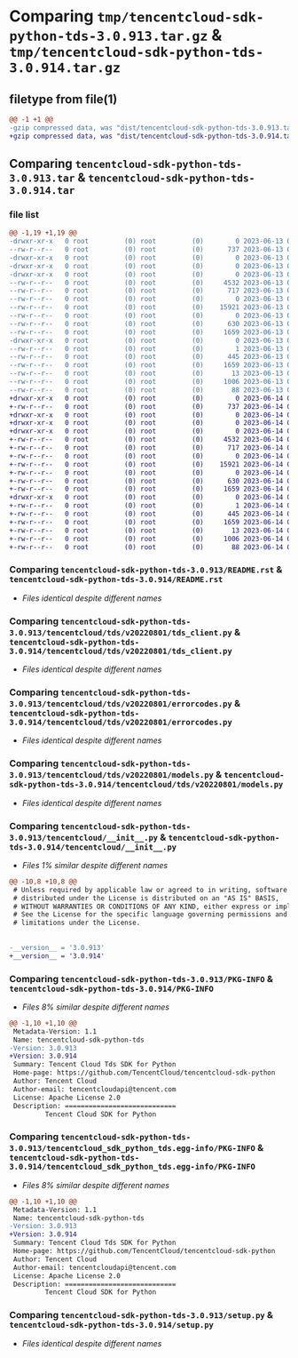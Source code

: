 # Comparing `tmp/tencentcloud-sdk-python-tds-3.0.913.tar.gz` & `tmp/tencentcloud-sdk-python-tds-3.0.914.tar.gz`

## filetype from file(1)

```diff
@@ -1 +1 @@
-gzip compressed data, was "dist/tencentcloud-sdk-python-tds-3.0.913.tar", last modified: Tue Jun 13 02:26:34 2023, max compression
+gzip compressed data, was "dist/tencentcloud-sdk-python-tds-3.0.914.tar", last modified: Wed Jun 14 00:35:41 2023, max compression
```

## Comparing `tencentcloud-sdk-python-tds-3.0.913.tar` & `tencentcloud-sdk-python-tds-3.0.914.tar`

### file list

```diff
@@ -1,19 +1,19 @@
-drwxr-xr-x   0 root         (0) root         (0)        0 2023-06-13 02:26:34.000000 tencentcloud-sdk-python-tds-3.0.913/
--rw-r--r--   0 root         (0) root         (0)      737 2023-06-13 02:26:34.000000 tencentcloud-sdk-python-tds-3.0.913/README.rst
-drwxr-xr-x   0 root         (0) root         (0)        0 2023-06-13 02:26:34.000000 tencentcloud-sdk-python-tds-3.0.913/tencentcloud/
-drwxr-xr-x   0 root         (0) root         (0)        0 2023-06-13 02:26:34.000000 tencentcloud-sdk-python-tds-3.0.913/tencentcloud/tds/
-drwxr-xr-x   0 root         (0) root         (0)        0 2023-06-13 02:26:34.000000 tencentcloud-sdk-python-tds-3.0.913/tencentcloud/tds/v20220801/
--rw-r--r--   0 root         (0) root         (0)     4532 2023-06-13 02:26:34.000000 tencentcloud-sdk-python-tds-3.0.913/tencentcloud/tds/v20220801/tds_client.py
--rw-r--r--   0 root         (0) root         (0)      717 2023-06-13 02:26:34.000000 tencentcloud-sdk-python-tds-3.0.913/tencentcloud/tds/v20220801/errorcodes.py
--rw-r--r--   0 root         (0) root         (0)        0 2023-06-13 02:26:34.000000 tencentcloud-sdk-python-tds-3.0.913/tencentcloud/tds/v20220801/__init__.py
--rw-r--r--   0 root         (0) root         (0)    15921 2023-06-13 02:26:34.000000 tencentcloud-sdk-python-tds-3.0.913/tencentcloud/tds/v20220801/models.py
--rw-r--r--   0 root         (0) root         (0)        0 2023-06-13 02:26:34.000000 tencentcloud-sdk-python-tds-3.0.913/tencentcloud/tds/__init__.py
--rw-r--r--   0 root         (0) root         (0)      630 2023-06-13 02:26:34.000000 tencentcloud-sdk-python-tds-3.0.913/tencentcloud/__init__.py
--rw-r--r--   0 root         (0) root         (0)     1659 2023-06-13 02:26:34.000000 tencentcloud-sdk-python-tds-3.0.913/PKG-INFO
-drwxr-xr-x   0 root         (0) root         (0)        0 2023-06-13 02:26:34.000000 tencentcloud-sdk-python-tds-3.0.913/tencentcloud_sdk_python_tds.egg-info/
--rw-r--r--   0 root         (0) root         (0)        1 2023-06-13 02:26:34.000000 tencentcloud-sdk-python-tds-3.0.913/tencentcloud_sdk_python_tds.egg-info/dependency_links.txt
--rw-r--r--   0 root         (0) root         (0)      445 2023-06-13 02:26:34.000000 tencentcloud-sdk-python-tds-3.0.913/tencentcloud_sdk_python_tds.egg-info/SOURCES.txt
--rw-r--r--   0 root         (0) root         (0)     1659 2023-06-13 02:26:34.000000 tencentcloud-sdk-python-tds-3.0.913/tencentcloud_sdk_python_tds.egg-info/PKG-INFO
--rw-r--r--   0 root         (0) root         (0)       13 2023-06-13 02:26:34.000000 tencentcloud-sdk-python-tds-3.0.913/tencentcloud_sdk_python_tds.egg-info/top_level.txt
--rw-r--r--   0 root         (0) root         (0)     1006 2023-06-13 02:26:34.000000 tencentcloud-sdk-python-tds-3.0.913/setup.py
--rw-r--r--   0 root         (0) root         (0)       88 2023-06-13 02:26:34.000000 tencentcloud-sdk-python-tds-3.0.913/setup.cfg
+drwxr-xr-x   0 root         (0) root         (0)        0 2023-06-14 00:35:41.000000 tencentcloud-sdk-python-tds-3.0.914/
+-rw-r--r--   0 root         (0) root         (0)      737 2023-06-14 00:35:41.000000 tencentcloud-sdk-python-tds-3.0.914/README.rst
+drwxr-xr-x   0 root         (0) root         (0)        0 2023-06-14 00:35:41.000000 tencentcloud-sdk-python-tds-3.0.914/tencentcloud/
+drwxr-xr-x   0 root         (0) root         (0)        0 2023-06-14 00:35:41.000000 tencentcloud-sdk-python-tds-3.0.914/tencentcloud/tds/
+drwxr-xr-x   0 root         (0) root         (0)        0 2023-06-14 00:35:41.000000 tencentcloud-sdk-python-tds-3.0.914/tencentcloud/tds/v20220801/
+-rw-r--r--   0 root         (0) root         (0)     4532 2023-06-14 00:35:41.000000 tencentcloud-sdk-python-tds-3.0.914/tencentcloud/tds/v20220801/tds_client.py
+-rw-r--r--   0 root         (0) root         (0)      717 2023-06-14 00:35:41.000000 tencentcloud-sdk-python-tds-3.0.914/tencentcloud/tds/v20220801/errorcodes.py
+-rw-r--r--   0 root         (0) root         (0)        0 2023-06-14 00:35:41.000000 tencentcloud-sdk-python-tds-3.0.914/tencentcloud/tds/v20220801/__init__.py
+-rw-r--r--   0 root         (0) root         (0)    15921 2023-06-14 00:35:41.000000 tencentcloud-sdk-python-tds-3.0.914/tencentcloud/tds/v20220801/models.py
+-rw-r--r--   0 root         (0) root         (0)        0 2023-06-14 00:35:41.000000 tencentcloud-sdk-python-tds-3.0.914/tencentcloud/tds/__init__.py
+-rw-r--r--   0 root         (0) root         (0)      630 2023-06-14 00:35:41.000000 tencentcloud-sdk-python-tds-3.0.914/tencentcloud/__init__.py
+-rw-r--r--   0 root         (0) root         (0)     1659 2023-06-14 00:35:41.000000 tencentcloud-sdk-python-tds-3.0.914/PKG-INFO
+drwxr-xr-x   0 root         (0) root         (0)        0 2023-06-14 00:35:41.000000 tencentcloud-sdk-python-tds-3.0.914/tencentcloud_sdk_python_tds.egg-info/
+-rw-r--r--   0 root         (0) root         (0)        1 2023-06-14 00:35:41.000000 tencentcloud-sdk-python-tds-3.0.914/tencentcloud_sdk_python_tds.egg-info/dependency_links.txt
+-rw-r--r--   0 root         (0) root         (0)      445 2023-06-14 00:35:41.000000 tencentcloud-sdk-python-tds-3.0.914/tencentcloud_sdk_python_tds.egg-info/SOURCES.txt
+-rw-r--r--   0 root         (0) root         (0)     1659 2023-06-14 00:35:41.000000 tencentcloud-sdk-python-tds-3.0.914/tencentcloud_sdk_python_tds.egg-info/PKG-INFO
+-rw-r--r--   0 root         (0) root         (0)       13 2023-06-14 00:35:41.000000 tencentcloud-sdk-python-tds-3.0.914/tencentcloud_sdk_python_tds.egg-info/top_level.txt
+-rw-r--r--   0 root         (0) root         (0)     1006 2023-06-14 00:35:41.000000 tencentcloud-sdk-python-tds-3.0.914/setup.py
+-rw-r--r--   0 root         (0) root         (0)       88 2023-06-14 00:35:41.000000 tencentcloud-sdk-python-tds-3.0.914/setup.cfg
```

### Comparing `tencentcloud-sdk-python-tds-3.0.913/README.rst` & `tencentcloud-sdk-python-tds-3.0.914/README.rst`

 * *Files identical despite different names*

### Comparing `tencentcloud-sdk-python-tds-3.0.913/tencentcloud/tds/v20220801/tds_client.py` & `tencentcloud-sdk-python-tds-3.0.914/tencentcloud/tds/v20220801/tds_client.py`

 * *Files identical despite different names*

### Comparing `tencentcloud-sdk-python-tds-3.0.913/tencentcloud/tds/v20220801/errorcodes.py` & `tencentcloud-sdk-python-tds-3.0.914/tencentcloud/tds/v20220801/errorcodes.py`

 * *Files identical despite different names*

### Comparing `tencentcloud-sdk-python-tds-3.0.913/tencentcloud/tds/v20220801/models.py` & `tencentcloud-sdk-python-tds-3.0.914/tencentcloud/tds/v20220801/models.py`

 * *Files identical despite different names*

### Comparing `tencentcloud-sdk-python-tds-3.0.913/tencentcloud/__init__.py` & `tencentcloud-sdk-python-tds-3.0.914/tencentcloud/__init__.py`

 * *Files 1% similar despite different names*

```diff
@@ -10,8 +10,8 @@
 # Unless required by applicable law or agreed to in writing, software
 # distributed under the License is distributed on an "AS IS" BASIS,
 # WITHOUT WARRANTIES OR CONDITIONS OF ANY KIND, either express or implied.
 # See the License for the specific language governing permissions and
 # limitations under the License.
 
 
-__version__ = '3.0.913'
+__version__ = '3.0.914'
```

### Comparing `tencentcloud-sdk-python-tds-3.0.913/PKG-INFO` & `tencentcloud-sdk-python-tds-3.0.914/PKG-INFO`

 * *Files 8% similar despite different names*

```diff
@@ -1,10 +1,10 @@
 Metadata-Version: 1.1
 Name: tencentcloud-sdk-python-tds
-Version: 3.0.913
+Version: 3.0.914
 Summary: Tencent Cloud Tds SDK for Python
 Home-page: https://github.com/TencentCloud/tencentcloud-sdk-python
 Author: Tencent Cloud
 Author-email: tencentcloudapi@tencent.com
 License: Apache License 2.0
 Description: ============================
         Tencent Cloud SDK for Python
```

### Comparing `tencentcloud-sdk-python-tds-3.0.913/tencentcloud_sdk_python_tds.egg-info/PKG-INFO` & `tencentcloud-sdk-python-tds-3.0.914/tencentcloud_sdk_python_tds.egg-info/PKG-INFO`

 * *Files 8% similar despite different names*

```diff
@@ -1,10 +1,10 @@
 Metadata-Version: 1.1
 Name: tencentcloud-sdk-python-tds
-Version: 3.0.913
+Version: 3.0.914
 Summary: Tencent Cloud Tds SDK for Python
 Home-page: https://github.com/TencentCloud/tencentcloud-sdk-python
 Author: Tencent Cloud
 Author-email: tencentcloudapi@tencent.com
 License: Apache License 2.0
 Description: ============================
         Tencent Cloud SDK for Python
```

### Comparing `tencentcloud-sdk-python-tds-3.0.913/setup.py` & `tencentcloud-sdk-python-tds-3.0.914/setup.py`

 * *Files identical despite different names*

